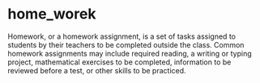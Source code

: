 # home_worek
Homework, or a homework assignment, is a set of tasks assigned to students by their teachers to be completed outside the class. Common homework assignments may include required reading, a writing or typing project, mathematical exercises to be completed, information to be reviewed before a test, or other skills to be practiced.
